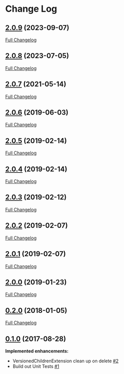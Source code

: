 # Change Log

## [2.0.9](https://github.com/webbuilders-group/silverstripe-versioned-helpers/tree/2.0.9) (2023-09-07)
[Full Changelog](https://github.com/webbuilders-group/silverstripe-versioned-helpers/compare/2.0.8...2.0.9)

## [2.0.8](https://github.com/webbuilders-group/silverstripe-versioned-helpers/tree/2.0.8) (2023-07-05)
[Full Changelog](https://github.com/webbuilders-group/silverstripe-versioned-helpers/compare/2.0.7...2.0.8)

## [2.0.7](https://github.com/webbuilders-group/silverstripe-versioned-helpers/tree/2.0.7) (2021-05-14)
[Full Changelog](https://github.com/webbuilders-group/silverstripe-versioned-helpers/compare/2.0.6...2.0.7)

## [2.0.6](https://github.com/webbuilders-group/silverstripe-versioned-helpers/tree/2.0.6) (2019-06-03)
[Full Changelog](https://github.com/webbuilders-group/silverstripe-versioned-helpers/compare/2.0.5...2.0.6)

## [2.0.5](https://github.com/webbuilders-group/silverstripe-versioned-helpers/tree/2.0.5) (2019-02-14)
[Full Changelog](https://github.com/webbuilders-group/silverstripe-versioned-helpers/compare/2.0.4...2.0.5)

## [2.0.4](https://github.com/webbuilders-group/silverstripe-versioned-helpers/tree/2.0.4) (2019-02-14)
[Full Changelog](https://github.com/webbuilders-group/silverstripe-versioned-helpers/compare/2.0.3...2.0.4)

## [2.0.3](https://github.com/webbuilders-group/silverstripe-versioned-helpers/tree/2.0.3) (2019-02-12)
[Full Changelog](https://github.com/webbuilders-group/silverstripe-versioned-helpers/compare/2.0.2...2.0.3)

## [2.0.2](https://github.com/webbuilders-group/silverstripe-versioned-helpers/tree/2.0.2) (2019-02-07)
[Full Changelog](https://github.com/webbuilders-group/silverstripe-versioned-helpers/compare/2.0.1...2.0.2)

## [2.0.1](https://github.com/webbuilders-group/silverstripe-versioned-helpers/tree/2.0.1) (2019-02-07)
[Full Changelog](https://github.com/webbuilders-group/silverstripe-versioned-helpers/compare/2.0.0...2.0.1)

## [2.0.0](https://github.com/webbuilders-group/silverstripe-versioned-helpers/tree/2.0.0) (2019-01-23)
[Full Changelog](https://github.com/webbuilders-group/silverstripe-versioned-helpers/compare/0.2.0...2.0.0)

## [0.2.0](https://github.com/webbuilders-group/silverstripe-versioned-helpers/tree/0.2.0) (2018-01-05)
[Full Changelog](https://github.com/webbuilders-group/silverstripe-versioned-helpers/compare/0.1.0...0.2.0)

## [0.1.0](https://github.com/webbuilders-group/silverstripe-versioned-helpers/tree/0.1.0) (2017-08-28)
**Implemented enhancements:**

- VersionedChildrenExtension clean up on delete [\#2](https://github.com/webbuilders-group/silverstripe-versioned-helpers/issues/2)
- Build out Unit Tests [\#1](https://github.com/webbuilders-group/silverstripe-versioned-helpers/issues/1)
